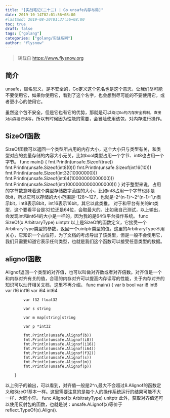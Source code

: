 ```yaml
---
title: "[实战笔记(二十二) | Go unsafe内存布局]"
date: 2019-10-14T02:01:56+08:00
#lastmod: 2019-08-30T01:37:56+08:00
toc: true
draft: false
tags: ["golang"]
categories: ["golang/实战系列"]
author: "flysnow"
---
```


>转载自 https://www.flysnow.org

## 简介
unsafe，顾名思义，是不安全的，Go定义这个包名也是这个意思，让我们尽可能不要使用它，如果你使用它，看到了这个名字，也会想到尽可能的不要使用它，或者更小心的使用它。

虽然这个包不安全，但是它也有它的优势，那就是可以`绕过Go的内存安全机制，直接对内存进行读写`，所以有时候因为性能的需要，会冒险使用该包，对内存进行操作。

## SizeOf函数
SizeOf函数可以返回一个类型所占用的内存大小，这个大小只与类型有关，和类型对应的变量存储的内容大小无关，比如bool类型占用一个字节、int8也占用一个字节。
		func main() {
			fmt.Println(unsafe.Sizeof(true))
			fmt.Println(unsafe.Sizeof(int8(0)))
			fmt.Println(unsafe.Sizeof(int16(10)))
			fmt.Println(unsafe.Sizeof(int32(10000000)))
			fmt.Println(unsafe.Sizeof(int64(10000000000000)))
			fmt.Println(unsafe.Sizeof(int(10000000000000000)))
		}
对于整型来说，占用的字节数意味着这个类型存储数字范围的大小，比如int8占用一个字节也即是8bit，所以它可以存储的大小范围是-128～127，也就是-2^(n-1)～2^(n-1)-1,n表示bit，int8表示8bit，int16表示16bit，其它以此类推。
对于和平台有关的int类型，这个要看平台是32位还是64位，会取最大的。比如我自己测试，以上输出，会发现int和int64的大小是一样的，因为我的是64位平台操作系统。
		func SizeOf(x ArbitraryType) uintptr
以上是SizeOf的函数定义，它接受一个ArbitraryType类型的参数，返回一个uintptr类型的值。这里的ArbitraryType不用关心，它知识一个占位符，为了文档的考虑导出了该类型，但是一般不会使用它，我们只需要知道它表示任何类型，也就是我们这个函数可以接受任意类型的数据。

## alignof函数
Alignof返回一个类型的对齐值，也可以叫做对齐数或者对齐倍数。对齐值是一个和内存对齐有关的值，合理的内存对齐可以提高内存读写的性能，关于内存对齐的知识可以灿开相关文档，这里不再介绍。
		func main() {
			var b bool
			var i8 int8
			var i16 int16
			var i64 int64
		
			var f32 float32
		
			var s string
		
			var m map[string]string
		
			var p *int32
		
			fmt.Println(unsafe.Alignof(b))
			fmt.Println(unsafe.Alignof(i8))
			fmt.Println(unsafe.Alignof(i16))
			fmt.Println(unsafe.Alignof(i64))
			fmt.Println(unsafe.Alignof(f32))
			fmt.Println(unsafe.Alignof(s))
			fmt.Println(unsafe.Alignof(m))
			fmt.Println(unsafe.Alignof(p))
		
		}
以上例子的输出，可以看到，对齐值一般是2^n,最大不会超过8.Alignof的函数定义和SizeOf基本一样。这里需要注意的是每个人的操作系统运行的结果可能不大一样，大同小异。
		func Alignof(x ArbitratyType) unitptr
此外，获取对齐值还可以使用反射包的函数，也就是说：unsafe.ALignof(x)等价于reflect.TypeOf(x).Align().
